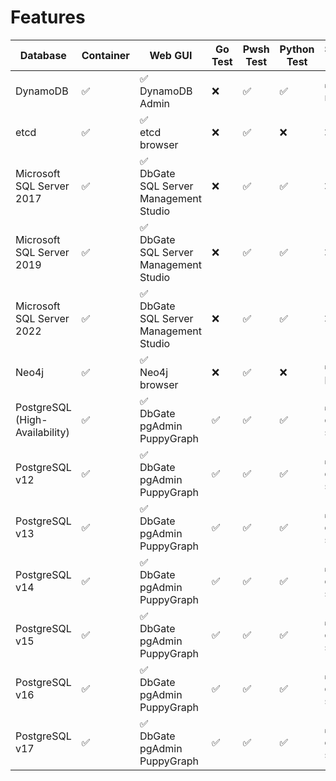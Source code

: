 # Features

| Database | Container | Web GUI | Go Test | Pwsh Test | Python Test | Sample DB | Backup | Restore | Stress Test |
| --- | --- | --- | --- | --- | --- | --- | --- | --- | --- |
| DynamoDB | :white_check_mark: | :white_check_mark:<br>DynamoDB Admin | :x: | :white_check_mark: | :white_check_mark: | :white_check_mark:<br>music | :white_check_mark: | :x: | :x: |
| etcd | :white_check_mark: | :white_check_mark:<br>etcd browser | :x: | :white_check_mark: | :x: | :x: | :x: | :x: | :x: |
| Microsoft SQL Server 2017 | :white_check_mark: | :white_check_mark:<br>DbGate<br>SQL Server Management Studio | :x: | :white_check_mark: | :white_check_mark: | :x: | :x: | :x: | :x: |
| Microsoft SQL Server 2019 | :white_check_mark: | :white_check_mark:<br>DbGate<br>SQL Server Management Studio | :x: | :white_check_mark: | :white_check_mark: | :x: | :x: | :x: | :x: |
| Microsoft SQL Server 2022 | :white_check_mark: | :white_check_mark:<br>DbGate<br>SQL Server Management Studio | :x: | :white_check_mark: | :white_check_mark: | :x: | :x: | :x: | :x: |
| Neo4j | :white_check_mark: | :white_check_mark:<br>Neo4j browser | :x: | :white_check_mark: | :x: | :white_check_mark:<br>pole | :white_check_mark: | :x: | :x: |
| PostgreSQL (High-Availability) | :white_check_mark: | :white_check_mark:<br>DbGate<br>pgAdmin<br>PuppyGraph | :white_check_mark: | :white_check_mark: | :white_check_mark: | :white_check_mark:<br>dvd-store | :white_check_mark: | :x: | :x: |
| PostgreSQL v12 | :white_check_mark: | :white_check_mark:<br>DbGate<br>pgAdmin<br>PuppyGraph | :white_check_mark: | :white_check_mark: | :white_check_mark: | :white_check_mark:<br>dvd-store | :white_check_mark: | :x: | :x: |
| PostgreSQL v13 | :white_check_mark: | :white_check_mark:<br>DbGate<br>pgAdmin<br>PuppyGraph | :white_check_mark: | :white_check_mark: | :white_check_mark: | :white_check_mark:<br>dvd-store | :white_check_mark: | :x: | :x: |
| PostgreSQL v14 | :white_check_mark: | :white_check_mark:<br>DbGate<br>pgAdmin<br>PuppyGraph | :white_check_mark: | :white_check_mark: | :white_check_mark: | :white_check_mark:<br>dvd-store | :white_check_mark: | :x: | :x: |
| PostgreSQL v15 | :white_check_mark: | :white_check_mark:<br>DbGate<br>pgAdmin<br>PuppyGraph | :white_check_mark: | :white_check_mark: | :white_check_mark: | :white_check_mark:<br>dvd-store | :white_check_mark: | :x: | :x: |
| PostgreSQL v16 | :white_check_mark: | :white_check_mark:<br>DbGate<br>pgAdmin<br>PuppyGraph | :white_check_mark: | :white_check_mark: | :white_check_mark: | :white_check_mark:<br>dvd-store | :white_check_mark: | :x: | :x: |
| PostgreSQL v17 | :white_check_mark: | :white_check_mark:<br>DbGate<br>pgAdmin<br>PuppyGraph | :white_check_mark: | :white_check_mark: | :white_check_mark: | :white_check_mark:<br>dvd-store | :white_check_mark: | :x: | :x: |


